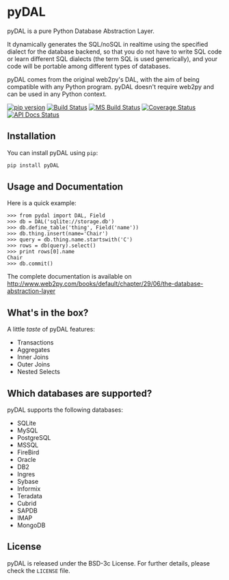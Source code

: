 # pyDAL

pyDAL is a pure Python Database Abstraction Layer.

It dynamically generates the SQL/noSQL in realtime using the specified dialect for the database backend, so that you do not have to write SQL code or learn different SQL dialects (the term SQL is used generically), and your code will be portable among different types of databases.

pyDAL comes from the original web2py's DAL, with the aim of being compatible with any Python program. pyDAL doesn't require web2py and can be used in any Python context.

[![pip version](https://img.shields.io/pypi/v/pydal.svg?style=flat-square)](https://pypi.python.org/pypi/pydal)
[![Build Status](https://img.shields.io/travis/web2py/pydal/master.svg?style=flat-square&label=Travis-CI)](https://travis-ci.org/web2py/pydal)
[![MS Build Status](https://img.shields.io/appveyor/ci/web2py/pydal/master.svg?style=flat-square&label=Appveyor-CI)](https://ci.appveyor.com/project/web2py/pydal)
[![Coverage Status](https://img.shields.io/codecov/c/github/web2py/pydal.svg?style=flat-square)](https://codecov.io/github/web2py/pydal)
[![API Docs Status](https://readthedocs.org/projects/pydal/badge/?version=latest&style=flat-square)](http://pydal.rtfd.org/)

## Installation

You can install pyDAL using `pip`:

```bash
pip install pyDAL
```

## Usage and Documentation

Here is a quick example:

```pycon
>>> from pydal import DAL, Field
>>> db = DAL('sqlite://storage.db')
>>> db.define_table('thing', Field('name'))
>>> db.thing.insert(name='Chair')
>>> query = db.thing.name.startswith('C')
>>> rows = db(query).select()
>>> print rows[0].name
Chair
>>> db.commit()
```

The complete documentation is available on http://www.web2py.com/books/default/chapter/29/06/the-database-abstraction-layer

## What's in the box?

A little *taste* of pyDAL features:

* Transactions
* Aggregates
* Inner Joins
* Outer Joins
* Nested Selects

## Which databases are supported?

pyDAL supports the following databases:

* SQLite
* MySQL
* PostgreSQL
* MSSQL
* FireBird
* Oracle
* DB2
* Ingres
* Sybase
* Informix
* Teradata
* Cubrid
* SAPDB
* IMAP
* MongoDB

## License

pyDAL is released under the BSD-3c License.  For further details, please check the `LICENSE` file.
